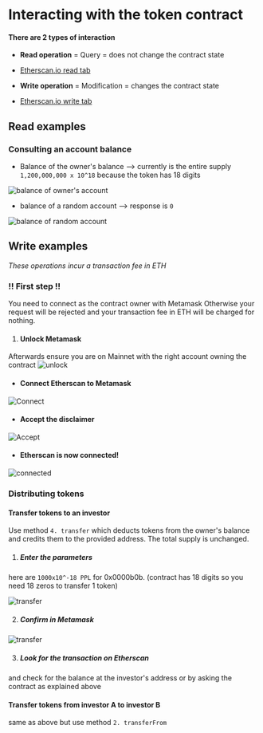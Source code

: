 

# Interacting with the token contract

#### There are 2 types of interaction
- **Read operation** = Query = does not change the contract state
 - [Etherscan.io read tab](https://etherscan.io/token/0xbecf5bd3df959098ff71605569395787174154d9#readContract)


- **Write operation** = Modification = changes the contract state
 - [Etherscan.io write tab](https://etherscan.io/token/0xbecf5bd3df959098ff71605569395787174154d9#writeContract)


## Read examples

### Consulting an account balance
- Balance of the owner's balance
--> currently is the entire supply `1,200,000,000 x 10^18` because the token has 18 digits

![balance of owner's account](img/balance-owner.png?raw=true "balance of owner's account")

- balance of a random account
--> response is `0`

![balance of random account](img/balance-random.png?raw=true "balance of random account")

## Write examples

*These operations incur a transaction fee in ETH*

### :bangbang: First step :bangbang:
You need to connect as the contract owner with Metamask
Otherwise your request will be rejected and your transaction fee in ETH will be charged for nothing.

1. #### Unlock Metamask
Afterwards ensure you are on Mainnet with the right account owning the contract
![unlock](img/mm1.png?raw=true "unlock")

- #### Connect Etherscan to Metamask
![Connect](img/mm2.png?raw=true "connect")

- #### Accept the disclaimer
![Accept](img/mm3.png?raw=true "Accept")

- #### Etherscan is now connected!
![connected](img/mm4.png?raw=true "connected")


### Distributing tokens
#### Transfer tokens to an investor
Use method `4. transfer` which deducts tokens from the owner's balance and credits them to the provided address. The total supply is unchanged.

   1. ##### Enter the parameters
   here are `1000x10^-18 PPL` for 0x0000b0b.
   (contract has 18 digits so you need 18 zeros to transfer 1 token)

![transfer](img/transfer1.png?raw=true "transfer")

   2. ##### Confirm in Metamask

![transfer](img/transfer2.png?raw=true "transfer")

   3. ##### Look for the transaction on Etherscan

   and check for the balance at the investor's address or by asking the contract as explained above

#### Transfer tokens from investor A to investor B
same as above but use method `2. transferFrom`

